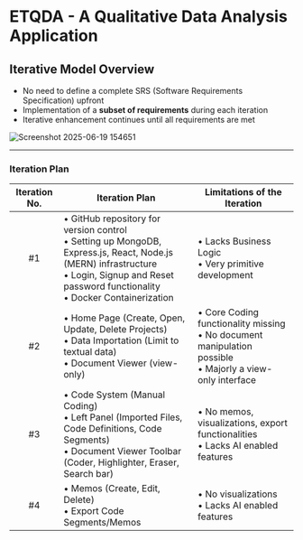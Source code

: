 # ETQDA - A Qualitative Data Analysis Application

## Iterative Model Overview

- No need to define a complete SRS (Software Requirements Specification) upfront  
- Implementation of a **subset of requirements** during each iteration  
- Iterative enhancement continues until all requirements are met

![Screenshot 2025-06-19 154651](https://github.com/user-attachments/assets/d593a518-2e99-4485-b7c0-7bc7befa2eda)

---

### Iteration Plan 

| Iteration No. | Iteration Plan                                                                                                               | Limitations of the Iteration                           |
|:---------------:|-------------------------------------------------------------------------------------------------------------------------------|--------------------------------------------------------|
| #1            | • GitHub repository for version control <br> • Setting up MongoDB, Express.js, React, Node.js (MERN) infrastructure  <br> • Login, Signup and Reset password functionality <br> • Docker Containerization | • Lacks Business Logic <br> • Very primitive development |
| #2            | •	Home Page (Create, Open, Update, Delete Projects) <br> •	Data Importation (Limit to textual data) <br> •	Document Viewer (view-only) | • Core Coding functionality missing <br> •	No document manipulation possible <br> • Majorly a view-only interface |
| #3            | •	Code System (Manual Coding) <br> •	Left Panel (Imported Files, Code Definitions, Code Segments) <br> •	Document Viewer Toolbar (Coder, Highlighter, Eraser, Search bar) <br> | •	No memos, visualizations, export functionalities <br> •	Lacks AI enabled features |
| #4            | •	Memos (Create, Edit, Delete) <br> •	Export Code Segments/Memos | •	No visualizations <br> •	Lacks AI enabled features |


